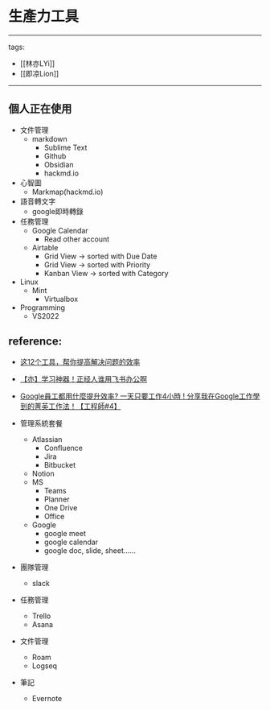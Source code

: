 # 生產力工具

---
tags:
  - [[林亦LYi]]
  - [[即凉Lion]]
---

## 個人正在使用
* 文件管理
  * markdown
    * Sublime Text
    * Github
    * Obsidian
    * hackmd.io
* 心智圖
  * Markmap(hackmd.io)
* 語音轉文字
  * google即時轉錄
* 任務管理
  * Google Calendar
    * Read other account
  * Airtable
    * Grid View -> sorted with Due Date
    * Grid View -> sorted with Priority
    * Kanban View -> sorted with Category
* Linux
  * Mint
    * Virtualbox
* Programming
  * VS2022


## reference:
* [这12个工具，帮你提高解决问题的效率](https://www.youtube.com/watch?v=Zr4JU5OPIwc)
* [【亦】学习神器！正经人谁用飞书办公啊](https://www.youtube.com/watch?v=mXkzYxoo2Z8)
* [Google員工都用什麼提升效率? 一天只要工作4小時 ! 分享我在Google工作學到的菁英工作法！【工程師#4】](https://www.youtube.com/watch?v=_OXKszvJE00)

* 管理系統套餐
  * Atlassian
    * Confluence
    * Jira
    * Bitbucket
  * Notion
  * MS
    * Teams
    * Planner
    * One Drive
    * Office
  * Google
    * google meet
    * google calendar
    * google doc, slide, sheet......
* 團隊管理
  * slack
* 任務管理
  * Trello
  * Asana
* 文件管理
  * Roam
  * Logseq
* 筆記
  * Evernote